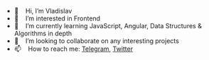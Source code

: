 - 👋 &nbsp;&nbsp; Hi, I’m Vladislav
- 👀 &nbsp;&nbsp; I’m interested in Frontend
- 🌱 &nbsp;&nbsp; I’m currently learning JavaScript, Angular, Data Structures & Algorithms in depth
- 💞️ &nbsp;&nbsp; I’m looking to collaborate on any interesting projects
- 📫 &nbsp;&nbsp; How to reach me: <a href="https://t.me/SelfMismatch">Telegram</a>, <a href="https://twitter.com/SelfMismatch">Twitter</a>

<!---
self-mismatch/self-mismatch is a ✨ special ✨ repository because its `README.md` (this file) appears on your GitHub profile.
You can click the Preview link to take a look at your changes.
--->
